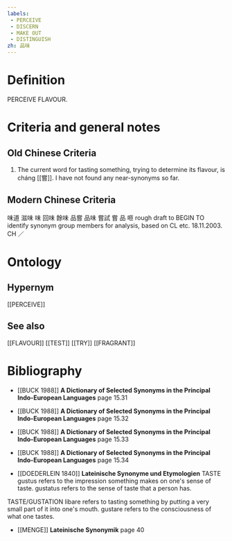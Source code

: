```yaml
---
labels: 
 - PERCEIVE
 - DISCERN
 - MAKE OUT
 - DISTINGUISH
zh: 品味 
---
```


# Definition
PERCEIVE FLAVOUR.
# Criteria and general notes
## Old Chinese Criteria
1. The current word for tasting something, trying to determine its flavour, is cháng [[嘗]]. I have not found any near-synonyms so far.
## Modern Chinese Criteria
味道
滋味
味
回味
餘味
品嘗
品味
嘗試
嘗
品
咂
rough draft to BEGIN TO identify synonym group members for analysis, based on CL etc. 18.11.2003. CH ／
# Ontology

## Hypernym
[[PERCEIVE]]
## See also
[[FLAVOUR]]
[[TEST]]
[[TRY]]
[[FRAGRANT]]
# Bibliography
- [[BUCK 1988]]
**A Dictionary of Selected Synonyms in the Principal Indo-European Languages** page 15.31

- [[BUCK 1988]]
**A Dictionary of Selected Synonyms in the Principal Indo-European Languages** page 15.32

- [[BUCK 1988]]
**A Dictionary of Selected Synonyms in the Principal Indo-European Languages** page 15.33

- [[BUCK 1988]]
**A Dictionary of Selected Synonyms in the Principal Indo-European Languages** page 15.34

- [[DOEDERLEIN 1840]]
**Lateinische Synonyme und Etymologien** 
TASTE
gustus refers to the impression something makes on one's sense of taste.
gustatus refers to the sense of taste that a person has.

TASTE/GUSTATION
libare refers to tasting something by putting a very small part of it into one's mouth.
gustare refers to the consciousness of what one tastes.
- [[MENGE]]
**Lateinische Synonymik** page 40
